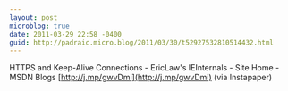 ```yaml
---
layout: post
microblog: true
date: 2011-03-29 22:58 -0400
guid: http://padraic.micro.blog/2011/03/30/t52927532810514432.html
---
```

HTTPS and Keep-Alive Connections - EricLaw's IEInternals - Site Home - MSDN Blogs
 [http://j.mp/gwvDmi](http://j.mp/gwvDmi) (via Instapaper)
